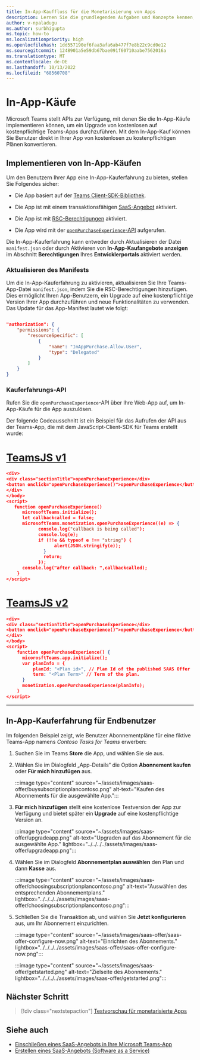 ```yaml
---
title: In-App-Kauffluss für die Monetarisierung von Apps
description: Lernen Sie die grundlegenden Aufgaben und Konzepte kennen, die erforderlich sind, um In-App-Käufe und Testfunktionalitäten in Teams-Apps zu implementieren.
author: v-npaladugu
ms.author: surbhigupta
ms.topic: how-to
ms.localizationpriority: high
ms.openlocfilehash: 1dd557190ef6faa3afa6ab477f7e8b22c9cd0e12
ms.sourcegitcommit: 1248901a5e59db67bae091f60710aabe7562016a
ms.translationtype: MT
ms.contentlocale: de-DE
ms.lasthandoff: 10/13/2022
ms.locfileid: "68560708"
---
```

# <a name="in-app-purchases"></a>In-App-Käufe

Microsoft Teams stellt APIs zur Verfügung, mit denen Sie die In-App-Käufe implementieren können, um ein Upgrade von kostenlosen auf kostenpflichtige Teams-Apps durchzuführen. Mit dem In-App-Kauf können Sie Benutzer direkt in Ihrer App von kostenlosen zu kostenpflichtigen Plänen konvertieren.

## <a name="implement-in-app-purchases"></a>Implementieren von In-App-Käufen

Um den Benutzern Ihrer App eine In-App-Kauferfahrung zu bieten, stellen Sie Folgendes sicher:

* Die App basiert auf der [Teams Client-SDK-Bibliothek](https://github.com/OfficeDev/microsoft-teams-library-js).

* Die App ist mit einem transaktionsfähigen [SaaS-Angebot](~/concepts/deploy-and-publish/appsource/prepare/include-saas-offer.md) aktiviert.

* Die App ist mit [RSC-Berechtigungen](#update-manifest) aktiviert.

* Die App wird mit der [`openPurchaseExperience`-API](#purchase-experience-api) aufgerufen.

Die In-App-Kauferfahrung kann entweder durch Aktualisieren der Datei `manifest.json` oder durch Aktivieren von **In-App-Kaufangebote anzeigen** im Abschnitt **Berechtigungen** Ihres **Entwicklerportals** aktiviert werden.

### <a name="update-manifest"></a>Aktualisieren des Manifests

Um die In-App-Kauferfahrung zu aktivieren, aktualisieren Sie Ihre Teams-App-Datei `manifest.json`, indem Sie die RSC-Berechtigungen hinzufügen. Dies ermöglicht Ihren App-Benutzern, ein Upgrade auf eine kostenpflichtige Version Ihrer App durchzuführen und neue Funktionalitäten zu verwenden. Das Update für das App-Manifest lautet wie folgt:

```json

"authorization": {
    "permissions": {
        "resourceSpecific": [
            {
                "name": "InAppPurchase.Allow.User",
                "type": "Delegated"
            }
        ]
    }
}
```

### <a name="purchase-experience-api"></a>Kauferfahrungs-API

Rufen Sie die `openPurchaseExperience`-API über Ihre Web-App auf, um In-App-Käufe für die App auszulösen.

Der folgende Codeausschnitt ist ein Beispiel für das Aufrufen der API aus der Teams-App, die mit dem JavaScript-Client-SDK für Teams erstellt wurde:

# <a name="teamsjs-v1"></a>[TeamsJS v1](#tab/jsonV11)

```json
<div> 
<div class="sectionTitle">openPurchaseExperience</div>
<button onclick="openPurchaseExperience()">openPurchaseExperience</button>
</div>
</body>
<script>
   function openPurchaseExperience()
      microsoftTeams.initialize();
      let callbackcalled = false;
      microsoftTeams.monetization.openPurchaseExperience((e) => {
            console.log("callback is being called");
            console.log(e);
            if (!!e && typeof e !== "string") {
                  alert(JSON.stringify(e));
              }
              return;
            });
      console.log("after callback: ",callbackcalled);
    }
</script>
```

# <a name="teamsjs-v2"></a>[TeamsJS v2](#tab/jsonV2)

```json
<div>
<div class="sectionTitle">openPurchaseExperience</div>
<button onclick="openPurchaseExperience()">openPurchaseExperience</button>
</div>
</body>
<script>
    function openPurchaseExperience() {
      micorosftTeams.app.initialize();
      var planInfo = {
          planId: "<Plan id>", // Plan Id of the published SAAS Offer
          term: "<Plan Term>" // Term of the plan.
      }
      monetization.openPurchaseExperience(planInfo);
    }
</script>
```

---

## <a name="end-user-in-app-purchasing-experience"></a>In-App-Kauferfahrung für Endbenutzer

Im folgenden Beispiel zeigt, wie Benutzer Abonnementpläne für eine fiktive Teams-App namens *Contoso Tasks for Teams* erwerben:

1. Suchen Sie im Teams **Store** die App, und wählen Sie sie aus.

1. Wählen Sie im Dialogfeld „App-Details“ die Option **Abonnement kaufen** oder **Für mich hinzufügen** aus.

    :::image type="content" source="~/assets/images/saas-offer/buysubscriptionplancontoso.png" alt-text="Kaufen des Abonnements für die ausgewählte App.":::

1. **Für mich hinzufügen** stellt eine kostenlose Testversion der App zur Verfügung und bietet später ein **Upgrade** auf eine kostenpflichtige Version an.

    :::image type="content" source="~/assets/images/saas-offer/upgradeapp.png" alt-text="Upgraden auf das Abonnement für die ausgewählte App." lightbox="../../../../assets/images/saas-offer/upgradeapp.png":::

1. Wählen Sie im Dialogfeld **Abonnementplan auswählen** den Plan und dann **Kasse** aus.

    :::image type="content" source="~/assets/images/saas-offer/choosingsubscriptionplancontoso.png" alt-text="Auswählen des entsprechenden Abonnementplans." lightbox="../../../../assets/images/saas-offer/choosingsubscriptionplancontoso.png":::

1. Schließen Sie die Transaktion ab, und wählen Sie **Jetzt konfigurieren** aus, um Ihr Abonnement einzurichten.

    :::image type="content" source="~/assets/images/saas-offer/saas-offer-configure-now.png" alt-text="Einrichten des Abonnements." lightbox="../../../../assets/images/saas-offer/saas-offer-configure-now.png":::

    :::image type="content" source="~/assets/images/saas-offer/getstarted.png" alt-text="Zielseite des Abonnements." lightbox="../../../../assets/images/saas-offer/getstarted.png":::

## <a name="next-step"></a>Nächster Schritt

> [!div class="nextstepaction"]
> [Testvorschau für monetarisierte Apps](~/concepts/deploy-and-publish/appsource/prepare/Test-preview-for-monetized-apps.md)

## <a name="see-also"></a>Siehe auch

* [Einschließen eines SaaS-Angebots in Ihre Microsoft Teams-App](~/concepts/deploy-and-publish/appsource/prepare/include-saas-offer.md)
* [Erstellen eines SaaS-Angebots (Software as a Service)](include-saas-offer.md#create-your-saas-offer)

